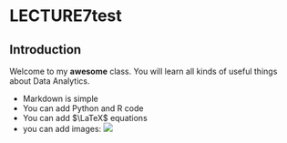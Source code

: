 # LECTURE7test
## Introduction
Welcome to my **awesome** class. You 
will learn all kinds of useful things 
about Data Analytics.
- Markdown is simple
- You can add Python and R code
- You can add $\LaTeX$ equations
- you can add images:
![ ](https://i.imgflip.com/3pw1vi.jpg)
